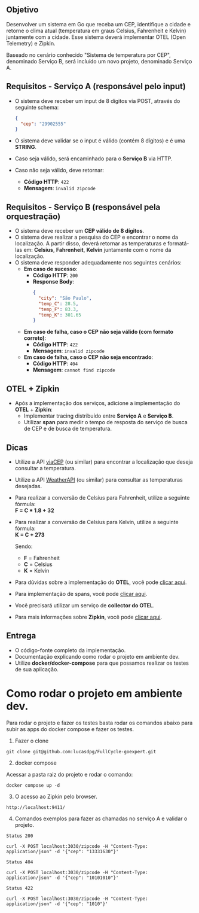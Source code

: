 ## Objetivo

Desenvolver um sistema em Go que receba um CEP, identifique a cidade e retorne o clima atual (temperatura em graus Celsius, Fahrenheit e Kelvin) juntamente com a cidade. Esse sistema deverá implementar OTEL (Open Telemetry) e Zipkin.

Baseado no cenário conhecido "Sistema de temperatura por CEP", denominado Serviço B, será incluído um novo projeto, denominado Serviço A.

## Requisitos - Serviço A (responsável pelo input)

- O sistema deve receber um input de 8 dígitos via POST, através do seguinte schema:

  ```json
  {
    "cep": "29902555"
  }
  ```

- O sistema deve validar se o input é válido (contém 8 dígitos) e é uma **STRING**.
- Caso seja válido, será encaminhado para o **Serviço B** via HTTP.
- Caso não seja válido, deve retornar:
  - **Código HTTP**: `422`
  - **Mensagem**: `invalid zipcode`

## Requisitos - Serviço B (responsável pela orquestração)

- O sistema deve receber um **CEP válido de 8 dígitos**.
- O sistema deve realizar a pesquisa do CEP e encontrar o nome da localização. A partir disso, deverá retornar as temperaturas e formatá-las em: **Celsius**, **Fahrenheit**, **Kelvin** juntamente com o nome da localização.
- O sistema deve responder adequadamente nos seguintes cenários:
  - **Em caso de sucesso**:
    - **Código HTTP**: `200`
    - **Response Body**:
      ```json
      {
        "city": "São Paulo",
        "temp_C": 28.5,
        "temp_F": 83.3,
        "temp_K": 301.65
      }
      ```
  - **Em caso de falha, caso o CEP não seja válido (com formato correto)**:
    - **Código HTTP**: `422`
    - **Mensagem**: `invalid zipcode`
  - **Em caso de falha, caso o CEP não seja encontrado**:
    - **Código HTTP**: `404`
    - **Mensagem**: `cannot find zipcode`

## OTEL + Zipkin

- Após a implementação dos serviços, adicione a implementação do **OTEL** + **Zipkin**:
  - Implementar tracing distribuído entre **Serviço A** e **Serviço B**.
  - Utilizar **span** para medir o tempo de resposta do serviço de busca de CEP e de busca de temperatura.

## Dicas

- Utilize a API [viaCEP](https://viacep.com.br/) (ou similar) para encontrar a localização que deseja consultar a temperatura.
- Utilize a API [WeatherAPI](https://www.weatherapi.com/) (ou similar) para consultar as temperaturas desejadas.
- Para realizar a conversão de Celsius para Fahrenheit, utilize a seguinte fórmula:  
  **F = C * 1.8 + 32**
- Para realizar a conversão de Celsius para Kelvin, utilize a seguinte fórmula:  
  **K = C + 273**

  Sendo:  
  - **F** = Fahrenheit  
  - **C** = Celsius  
  - **K** = Kelvin

- Para dúvidas sobre a implementação do **OTEL**, você pode [clicar aqui](#).
- Para implementação de spans, você pode [clicar aqui](#).
- Você precisará utilizar um serviço de **collector do OTEL**.
- Para mais informações sobre **Zipkin**, você pode [clicar aqui](#).

## Entrega

- O código-fonte completo da implementação.
- Documentação explicando como rodar o projeto em ambiente dev.
- Utilize **docker/docker-compose** para que possamos realizar os testes de sua aplicação.

# Como rodar o projeto em ambiente dev.

Para rodar o projeto e fazer os testes basta rodar os comandos abaixo para subir as apps do docker compose e fazer os testes. 

1. Fazer o clone

```
git clone git@github.com:lucasdpg/FullCycle-goexpert.git
```

2. docker compose

Acessar a pasta raiz do projeto e rodar o comando:

```
docker compose up -d
```

3. O acesso ao Zipkin pelo browser.

```
http://localhost:9411/
```

4. Comandos exemplos para fazer as chamadas no serviço A e validar o projeto.

```
Status 200

curl -X POST localhost:3030/zipcode -H "Content-Type: application/json" -d '{"cep": "13331630"}'
```

```
Status 404

curl -X POST localhost:3030/zipcode -H "Content-Type: application/json" -d '{"cep": "10101010"}'
```

```
Status 422

curl -X POST localhost:3030/zipcode -H "Content-Type: application/json" -d '{"cep": "1010"}'
```
